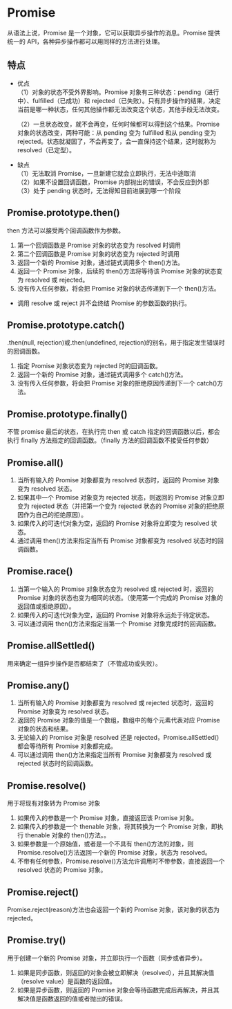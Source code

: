 # Promise

从语法上说，Promise 是一个对象，它可以获取异步操作的消息。Promise 提供统一的 API，各种异步操作都可以用同样的方法进行处理。

## 特点
 
-   优点   
    （1）对象的状态不受外界影响。Promise 对象有三种状态：pending（进行中）、fulfilled（已成功）和 rejected（已失败）。只有异步操作的结果，决定当前是哪一种状态，任何其他操作都无法改变这个状态，其他手段无法改变。
    
    （2）一旦状态改变，就不会再变，任何时候都可以得到这个结果。Promise 对象的状态改变，两种可能：从 pending 变为 fulfilled 和从 pending 变为 rejected。状态就凝固了，不会再变了，会一直保持这个结果，这时就称为 resolved（已定型）。   

-   缺点   
    （1）无法取消 Promise，一旦新建它就会立即执行，无法中途取消   
    （2）如果不设置回调函数，Promise 内部抛出的错误，不会反应到外部   
    （3）处于 pending 状态时，无法得知目前进展到哪一个阶段   

## Promise.prototype.then()

then 方法可以接受两个回调函数作为参数。   

1. 第一个回调函数是 Promise 对象的状态变为 resolved 时调用
2. 第二个回调函数是 Promise 对象的状态变为 rejected 时调用
3. 返回一个新的 Promise 对象，通过链式调用多个 then()方法。
4. 返回一个 Promise 对象，后续的 then()方法将等待该 Promise 对象的状态变为 resolved 或 rejected。
5. 没有传入任何参数，将会把 Promise 对象的状态传递到下一个 then()方法。

-   调用 resolve 或 reject 并不会终结 Promise 的参数函数的执行。

## Promise.prototype.catch()

.then(null, rejection)或.then(undefined, rejection)的别名，用于指定发生错误时的回调函数。

1. 指定 Promise 对象状态变为 rejected 时的回调函数。
2. 返回一个新的 Promise 对象，通过链式调用多个 catch()方法。
3. 没有传入任何参数，将会把 Promise 对象的拒绝原因传递到下一个 catch()方法。

## Promise.prototype.finally()

不管 promise 最后的状态，在执行完 then 或 catch 指定的回调函数以后，都会执行 finally 方法指定的回调函数。（finally 方法的回调函数不接受任何参数）

## Promise.all()

1. 当所有输入的 Promise 对象都变为 resolved 状态时，返回的 Promise 对象变为 resolved 状态。
2. 如果其中一个 Promise 对象变为 rejected 状态，则返回的 Promise 对象立即变为 rejected 状态（并把第一个变为 rejected 状态的 Promise 对象的拒绝原因作为自己的拒绝原因）。
3. 如果传入的可迭代对象为空，返回的 Promise 对象将立即变为 resolved 状态。
4. 通过调用 then()方法来指定当所有 Promise 对象都变为 resolved 状态时的回调函数。

## Promise.race()

1. 当第一个输入的 Promise 对象状态变为 resolved 或 rejected 时，返回的 Promise 对象的状态也变为相同的状态。（使用第一个完成的 Promise 对象的返回值或拒绝原因）。
2. 如果传入的可迭代对象为空，返回的 Promise 对象将永远处于待定状态。
3. 可以通过调用 then()方法来指定当第一个 Promise 对象完成时的回调函数。

## Promise.allSettled()

用来确定一组异步操作是否都结束了（不管成功或失败）。

## Promise.any()

1. 当所有输入的 Promise 对象都变为 resolved 或 rejected 状态时，返回的 Promise 对象变为 resolved 状态。
2. 返回的 Promise 对象的值是一个数组，数组中的每个元素代表对应 Promise 对象的状态和结果。
3. 无论输入的 Promise 对象是 resolved 还是 rejected，Promise.allSettled()都会等待所有 Promise 对象都完成。
4. 可以通过调用 then()方法来指定当所有 Promise 对象都变为 resolved 或 rejected 状态时的回调函数。

## Promise.resolve()

用于将现有对象转为 Promise 对象

1. 如果传入的参数是一个 Promise 对象，直接返回该 Promise 对象。
2. 如果传入的参数是一个 thenable 对象，将其转换为一个 Promise 对象，即执行 thenable 对象的 then()方法。。
3. 如果参数是一个原始值，或者是一个不具有 then()方法的对象，则 Promise.resolve()方法返回一个新的 Promise 对象，状态为 resolved。
4. 不带有任何参数，Promise.resolve()方法允许调用时不带参数，直接返回一个 resolved 状态的 Promise 对象。

## Promise.reject()

Promise.reject(reason)方法也会返回一个新的 Promise 对象，该对象的状态为 rejected。

## Promise.try()

用于创建一个新的 Promise 对象，并立即执行一个函数（同步或者异步）。

1. 如果是同步函数，则返回的对象会被立即解决（resolved），并且其解决值（resolve value）是函数的返回值。
2. 如果是异步函数，则返回的 Promise 对象会等待函数完成后再解决，并且其解决值是函数返回的值或者抛出的错误。
